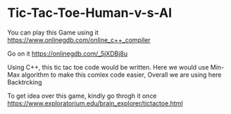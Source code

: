 # Tic-Tac-Toe-Human-v-s-AI

You can play this Game using it https://www.onlinegdb.com/online_c++_compiler

Go on it https://onlinegdb.com/_5jXDBj8u


Using C++, this tic tac toe code would be written. Here we would use Min-Max algorithm to make this comlex code easier, Overall we are using here Backtrcking

To get idea over this game, kindly go throgh it once https://www.exploratorium.edu/brain_explorer/tictactoe.html
